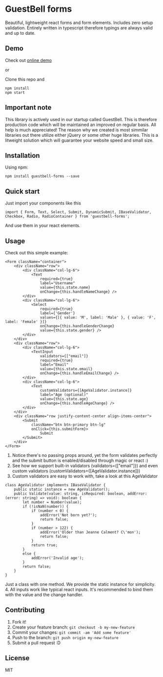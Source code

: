 # GuestBell forms

Beautiful, lightweight react forms and form elements. Includes zero setup validation. Entirely written in typescript therefore typings are always valid and up to date.

## Demo

Check out [online demo](https://peterkottas.github.io/guestbell-forms)

or

Clone this repo and 

```
npm install
npm start
```

## Important note 

This library is actively used in our startup called GuestBell. This is therefore production code which will be maintained an improved on regular basis. All help is much appreciated!
The reason why we created is most simmilar libraries out there utilize either jQuery or some other huge libraries. This is a litweight solution which will guarantee your website speed and small size. 

## Installation

Using npm:
```
npm install guestbell-forms --save
```

## Quick start

Just import your components like this
```
import { Form, Text, Select, Submit, DynamicSubmit, IBaseValidator, Checkbox, Radio, RadioContainer } from 'guestbell-forms';
```
And use them in your react elements.

## Usage

Check out this simple example:
```
<Form className="container">
	<div className="row">
		<div className="col-lg-6">
			<Text
				required={true} 
				label="Username" 
				value={this.state.name} 
				onChange={this.handleNameChange} />
		</div>
		<div className="col-lg-6">
			<Select
				required={true} 
				label={'Gender'} 
				values={[{ value: 'M', label: 'Male' }, { value: 'F', label: 'Female' }]} 
				onChange={this.handleGenderChange} 
				value={this.state.gender} />
		</div>
	</div>
	<div className="row">
		<div className="col-lg-6">
			<TextInput 
				validators={["email"]} 
				required={true} 
				label="Email" 
				value={this.state.email} 
				onChange={this.handleEmailChange} />
		</div>
		<div className="col-lg-6">
			<Text
				customValidators={[AgeValidator.instance]} 
				label="Age (optional)" 
				value={this.state.age} 
				onChange={this.handleAgeChange} />
		</div>
	</div>
	<div className="row justify-content-center align-items-center">
		<Submit
			className="btn btn-primary btn-lg" 
			onClick={this.submitForm}>
				Submit
		</Submit>
	</div>
</Form>
```
1. Notice there's no passing props around, yet the form validates perfectly and the submit button is enabled/disabled through magic or react :)
2. See how we support built-in validators (validators={["email"]}) and even custom validators (customValidators={[AgeValidator.instance]})
3. Custom validators are easy to work with, take a look at this AgeValidator
```
class AgeValidator implements IBaseValidator {
	public static instance = new AgeValidator();
	public Validate(value: string, isRequired: boolean, addError: (error: string) => void): boolean {
		let number = Number(value);
		if (!isNaN(number)) {
			if (number < 0) {
				addError('Not born yet?');
				return false;
			}
			if (number > 122) {
				addError('Older than Jeanne Calment? C\'mon');
				return false;
			}
			return true;
		}
		else {
			addError('Invalid age');
		}
		return false;
	}
}
```
Just a class with one method. We provide the static instance for simplicity.
4. All inputs work like typical react inputs. It's recommended to bind them with the value and the change handler. 

## Contributing

1. Fork it!
2. Create your feature branch: `git checkout -b my-new-feature`
3. Commit your changes: `git commit -am 'Add some feature'`
4. Push to the branch: `git push origin my-new-feature`
5. Submit a pull request :D

## License

MIT 
